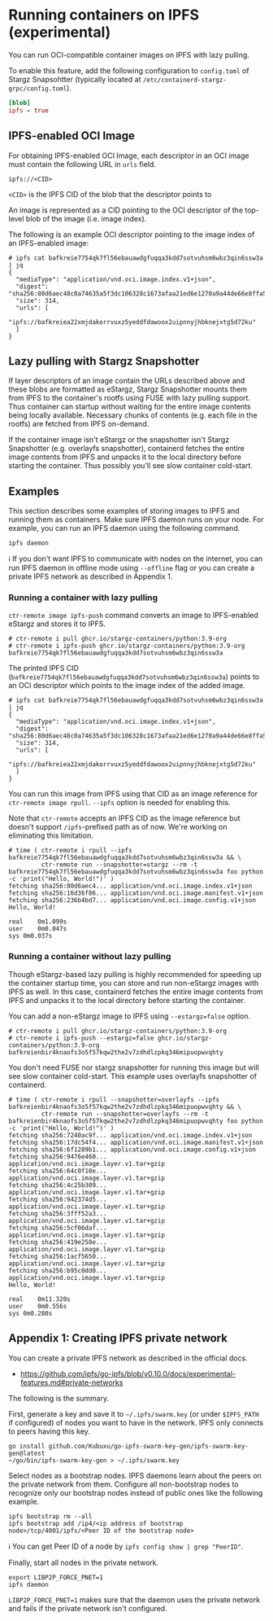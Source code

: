 # Running containers on IPFS (experimental)

You can run OCI-compatible container images on IPFS with lazy pulling.

To enable this feature, add the following configuration to `config.toml` of Stargz Snapsohtter (typically located at `/etc/containerd-stargz-grpc/config.toml`).

```toml
[blob]
ipfs = true
```

## IPFS-enabled OCI Image

For obtaining IPFS-enabled OCI Image, each descriptor in an OCI image must contain the following URL in `urls` field.

```
ipfs://<CID>
```

`<CID>` is the IPFS CID of the blob that the descriptor points to

An image is represented as a CID pointing to the OCI descriptor of the top-level blob of the image (i.e. image index).

The following is an example OCI descriptor pointing to the image index of an IPFS-enabled image:

```console
# ipfs cat bafkreie7754qk7fl56ebauawdgfuqqa3kdd7sotvuhsm6wbz3qin6ssw3a | jq
{
  "mediaType": "application/vnd.oci.image.index.v1+json",
  "digest": "sha256:80d6aec48c0a74635a5f3dc106328c1673afaa21ed6e1270a9a44de66e8ffa55",
  "size": 314,
  "urls": [
    "ipfs://bafkreiea22xmjdakorrvuxz5yeddfdawoox2uipnnyjhbknejxtg5d72ku"
  ]
}
```

## Lazy pulling with Stargz Snapshotter

If layer descriptors of an image contain the URLs described above and these blobs are formatted as eStargz, Stargz Snapshotter mounts them from IPFS to the container's rootfs using FUSE with lazy pulling support.
Thus container can startup without waiting for the entire image contents being locally available.
Necessary chunks of contents (e.g. each file in the rootfs) are fetched from IPFS on-demand.

If the container image isn't eStargz or the snapshotter isn't Stargz Snapshotter (e.g. overlayfs snapshotter), containerd fetches the entire image contents from IPFS and unpacks it to the local directory before starting the container.
Thus possibly you'll see slow container cold-start.

## Examples

This section describes some examples of storing images to IPFS and running them as containers.
Make sure IPFS daemon runs on your node.
For example, you can run an IPFS daemon using the following command.

```
ipfs daemon
```

:information_source: If you don't want IPFS to communicate with nodes on the internet, you can run IPFS daemon in offline mode using `--offline` flag or you can create a private IPFS network as described in Appendix 1.

### Running a container with lazy pulling

`ctr-remote image ipfs-push` command converts an image to IPFS-enabled eStargz and stores it to IPFS.

```console
# ctr-remote i pull ghcr.io/stargz-containers/python:3.9-org
# ctr-remote i ipfs-push ghcr.io/stargz-containers/python:3.9-org
bafkreie7754qk7fl56ebauawdgfuqqa3kdd7sotvuhsm6wbz3qin6ssw3a
```

The printed IPFS CID (`bafkreie7754qk7fl56ebauawdgfuqqa3kdd7sotvuhsm6wbz3qin6ssw3a`) points to an OCI descriptor which points to the image index of the added image.

```console
# ipfs cat bafkreie7754qk7fl56ebauawdgfuqqa3kdd7sotvuhsm6wbz3qin6ssw3a | jq
{
  "mediaType": "application/vnd.oci.image.index.v1+json",
  "digest": "sha256:80d6aec48c0a74635a5f3dc106328c1673afaa21ed6e1270a9a44de66e8ffa55",
  "size": 314,
  "urls": [
    "ipfs://bafkreiea22xmjdakorrvuxz5yeddfdawoox2uipnnyjhbknejxtg5d72ku"
  ]
}
```

You can run this image from IPFS using that CID as an image reference for `ctr-remote image rpull`.
`--ipfs` option is needed for enabling this.

Note that `ctr-remote` accepts an IPFS CID as the image reference but doesn't support `/ipfs`-prefixed path as of now.
We're working on eliminating this limitation.

```console
# time ( ctr-remote i rpull --ipfs bafkreie7754qk7fl56ebauawdgfuqqa3kdd7sotvuhsm6wbz3qin6ssw3a && \
         ctr-remote run --snapshotter=stargz --rm -t bafkreie7754qk7fl56ebauawdgfuqqa3kdd7sotvuhsm6wbz3qin6ssw3a foo python -c 'print("Hello, World!")' )
fetching sha256:80d6aec4... application/vnd.oci.image.index.v1+json
fetching sha256:16d36f86... application/vnd.oci.image.manifest.v1+json
fetching sha256:236b4bd7... application/vnd.oci.image.config.v1+json
Hello, World!

real	0m1.099s
user	0m0.047s
sys	0m0.037s
```

### Running a container without lazy pulling

Though eStargz-based lazy pulling is highly recommended for speeding up the container startup time, you can store and run non-eStargz images with IPFS as well.
In this case, containerd fetches the entire image contents from IPFS and unpacks it to the local directory before starting the container.

You can add a non-eStargz image to IPFS using `--estargz=false` option.

```console
# ctr-remote i pull ghcr.io/stargz-containers/python:3.9-org
# ctr-remote i ipfs-push --estargz=false ghcr.io/stargz-containers/python:3.9-org
bafkreienbir4knaofs3o5f57kqw2the2v7zdhdlzpkq346mipuopwvqhty
```

You don't need FUSE nor stargz snapshotter for running this image but will see slow container cold-start.
This example uses overlayfs snapshotter of containerd.

```console
# time ( ctr-remote i rpull --snapshotter=overlayfs --ipfs bafkreienbir4knaofs3o5f57kqw2the2v7zdhdlzpkq346mipuopwvqhty && \
         ctr-remote run --snapshotter=overlayfs --rm -t bafkreienbir4knaofs3o5f57kqw2the2v7zdhdlzpkq346mipuopwvqhty foo python -c 'print("Hello, World!")' )
fetching sha256:7240ac9f... application/vnd.oci.image.index.v1+json
fetching sha256:17dc54f4... application/vnd.oci.image.manifest.v1+json
fetching sha256:6f1289b1... application/vnd.oci.image.config.v1+json
fetching sha256:9476e460... application/vnd.oci.image.layer.v1.tar+gzip
fetching sha256:64c0f10e... application/vnd.oci.image.layer.v1.tar+gzip
fetching sha256:4c25b309... application/vnd.oci.image.layer.v1.tar+gzip
fetching sha256:942374d5... application/vnd.oci.image.layer.v1.tar+gzip
fetching sha256:3fff52a3... application/vnd.oci.image.layer.v1.tar+gzip
fetching sha256:5cf06daf... application/vnd.oci.image.layer.v1.tar+gzip
fetching sha256:419e258e... application/vnd.oci.image.layer.v1.tar+gzip
fetching sha256:1acf5650... application/vnd.oci.image.layer.v1.tar+gzip
fetching sha256:b95c0dd0... application/vnd.oci.image.layer.v1.tar+gzip
Hello, World!

real	0m11.320s
user	0m0.556s
sys	0m0.280s
```

## Appendix 1: Creating IPFS private network

You can create a private IPFS network as described in the official docs.

- https://github.com/ipfs/go-ipfs/blob/v0.10.0/docs/experimental-features.md#private-networks

The following is the summary.

First, generate a key and save it to `~/.ipfs/swarm.key` (or under `$IPFS_PATH` if configured) of nodes you want to have in the network.
IPFS only connects to peers having this key.

```
go install github.com/Kubuxu/go-ipfs-swarm-key-gen/ipfs-swarm-key-gen@latest
~/go/bin/ipfs-swarm-key-gen > ~/.ipfs/swarm.key
```

Select nodes as a bootstrap nodes.
IPFS daemons learn about the peers on the private network from them.
Configure all non-bootstrap nodes to recognize only our bootstrap nodes instead of public ones like the following example.

```
ipfs bootstrap rm --all
ipfs bootstrap add /ip4/<ip address of bootstrap node>/tcp/4001/ipfs/<Peer ID of the bootstrap node>
```

:information_source: You can get Peer ID of a node by `ipfs config show | grep "PeerID"`.

Finally, start all nodes in the private network.

```
export LIBP2P_FORCE_PNET=1
ipfs daemon
```

`LIBP2P_FORCE_PNET=1` makes sure that the daemon uses the private network and fails if the private network isn't configured.
